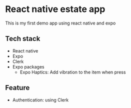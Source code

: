# React native estate app

This is my first demo app using react native and expo

## Tech stack

- React native
- Expo
- Clerk
- Expo packages
  - Expo Haptics: Add vibration to the item when press

## Feature

- Authentication: using Clerk
